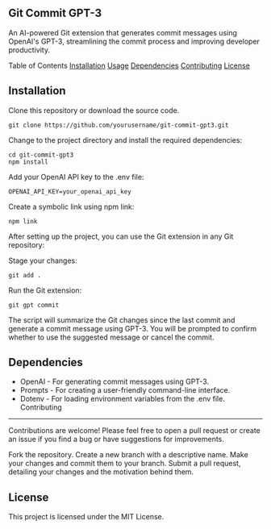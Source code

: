 Git Commit GPT-3
-----------
An AI-powered Git extension that generates commit messages using OpenAI's GPT-3, streamlining the commit process and improving developer productivity.

Table of Contents
[Installation](#Installation)
[Usage](#Usage)
[Dependencies](#Dependencies)
[Contributing](#Contributing)
[License](#License)

Installation
------
Clone this repository or download the source code.

```
git clone https://github.com/yourusername/git-commit-gpt3.git
```

Change to the project directory and install the required dependencies:
```
cd git-commit-gpt3
npm install
```

Add your OpenAI API key to the .env file:
```
OPENAI_API_KEY=your_openai_api_key
```

Create a symbolic link using npm link:
```
npm link
```
After setting up the project, you can use the Git extension in any Git repository:

Stage your changes:
```
git add .
```
Run the Git extension:
```
git gpt commit
```
The script will summarize the Git changes since the last commit and generate a commit message using GPT-3. You will be prompted to confirm whether to use the suggested message or cancel the commit.

Dependencies
----
- OpenAI - For generating commit messages using GPT-3.
- Prompts - For creating a user-friendly command-line interface.
- Dotenv - For loading environment variables from the .env file.
Contributing
----
Contributions are welcome! Please feel free to open a pull request or create an issue if you find a bug or have suggestions for improvements.

Fork the repository.
Create a new branch with a descriptive name.
Make your changes and commit them to your branch.
Submit a pull request, detailing your changes and the motivation behind them.

License
----
This project is licensed under the MIT License.